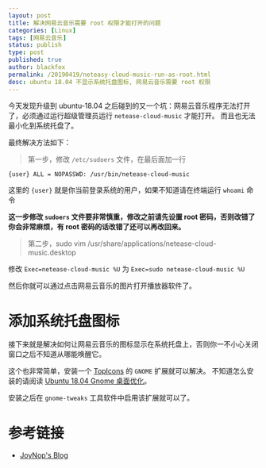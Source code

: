 ```yaml
---
layout: post
title: 解决网易云音乐需要 root 权限才能打开的问题
categories: [Linux]
tags: [网易云音乐]
status: publish
type: post
published: true
author: blackfox
permalink: /20190419/neteasy-cloud-music-run-as-root.html
desc: ubuntu 18.04 不显示系统托盘图标, 网易云音乐需要 root 权限
---
```


今天发现升级到 ubuntu-18.04 之后碰到的又一个坑：网易云音乐程序无法打开了，必须通过运行超级管理员运行 `netease-cloud-music` 才能打开。
而且也无法最小化到系统托盘了。

最终解决方法如下：

> 第一步，修改 `/etc/sudoers` 文件，在最后面加一行

```bash
{user} ALL = NOPASSWD: /usr/bin/netease-cloud-music
```

这里的 `{user}` 就是你当前登录系统的用户，如果不知道请在终端运行 `whoami` 命令

**这一步修改 `sudoers` 文件要非常慎重，修改之前请先设置 root 密码，否则改错了你会非常麻烦，有 root 密码的话改错了还可以再改回来。**

> 第二步，sudo vim /usr/share/applications/netease-cloud-music.desktop

修改 `Exec=netease-cloud-music %U` 为 `Exec=sudo netease-cloud-music %U`

然后你就可以通过点击网易云音乐的图片打开播放器软件了。

# 添加系统托盘图标

接下来就是解决如何让网易云音乐的图标显示在系统托盘上，否则你一不小心关闭窗口之后不知道从哪能唤醒它。

这个也非常简单，安装一个 [TopIcons](https://extensions.gnome.org/extension/495/topicons/) 的 `GNOME` 扩展就可以解决。
不知道怎么安装的请阅读 [Ubuntu 18.04 Gnome 桌面优化](/20190418/ubuntu-18.04-gnome-optimize.html)。

安装之后在 `gnome-tweaks` 工具软件中启用该扩展就可以了。

# 参考链接

* [JoyNop's Blog](https://www.joynop.com/75.html)
